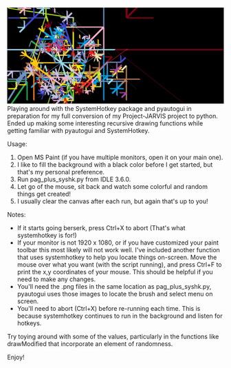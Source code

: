 ![Alt text](RandomWebPaint.jpg?raw=true)
Playing around with the SystemHotkey package and pyautogui in preparation for my full conversion of my Project-JARVIS project to python. Ended up making some interesting recursive drawing functions while getting familiar with pyautogui and SystemHotkey.

Usage:

1. Open MS Paint (if you have multiple monitors, open it on your main one).
2. I like to fill the background with a black color before I get started, but that's my personal preference.
3. Run pag_plus_syshk.py from IDLE 3.6.0.
4. Let go of the mouse, sit back and watch some colorful and random things get created!
5. I usually clear the canvas after each run, but again that's up to you!

Notes: 
* If it starts going berserk, press Ctrl+X to abort (That's what systemhotkey is for!)
* If your monitor is not 1920 x 1080, or if you have customized your paint toolbar this most likely will not work well. I've included another function that uses systemhotkey to help you locate things on-screen. Move the mouse over what you want (with the script running), and press Ctrl+F to print the x,y coordinates of your mouse. This should be helpful if you need to make any changes.
* You'll need the .png files in the same location as pag_plus_syshk.py, pyautogui uses those images to locate the brush and select menu on screen.
* You'll need to abort (Ctrl+X) before re-running each time. This is because systemhotkey continues to run in the background and listen for hotkeys.

Try toying around with some of the values, particularly in the functions like 
drawModified that incorporate an element of randomness.

Enjoy!
